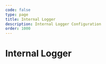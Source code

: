```yaml
---
code: false
type: page
title: Internal Logger
description: Internal Logger Configuration
order: 1000
---
```


# Internal Logger